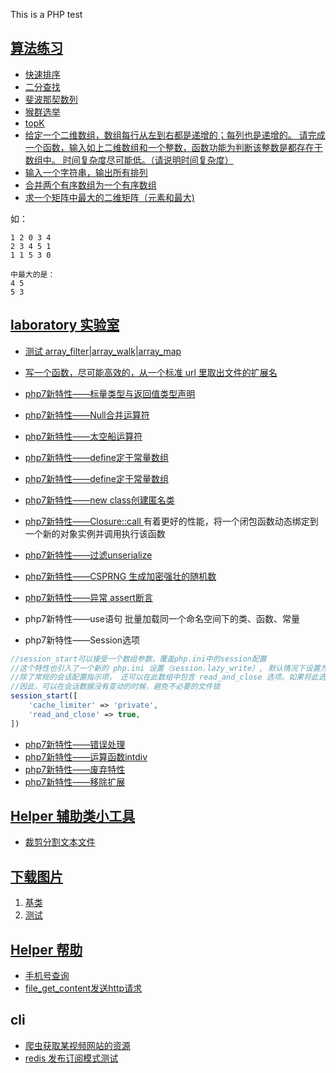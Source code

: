 This is a PHP test

## [算法练习](/suanfa/)
- [快速排序](/suanfa/)
- [二分查找](/suanfa/binarySearch.php)
- [斐波那契数列](/suanfa/fibonacci_sequence.php)
- [猴群选举](/suanfa/monkey.php)
- [topK](/suanfa/topk.php)
- [给定一个二维数组，数组每行从左到右都是递增的；每列也是递增的。
请完成一个函数，输入如上二维数组和一个整数，函数功能为判断该整数是都存在于数组中。
时间复杂度尽可能低。（请说明时间复杂度）](/suanfa/deep_in_array.php)
- [输入一个字符串，输出所有排列](/suanfa/all_group.php)
- [合并两个有序数组为一个有序数组](/suanfa/array_merge_sort.php)
- [求一个矩阵中最大的二维矩阵（元素和最大) ](/suanfa/max_array.php)

如：

    1 2 0 3 4
    2 3 4 5 1
    1 1 5 3 0
    
    中最大的是：
    4 5
    5 3




## [laboratory 实验室](/laboratory)
- [测试 array_filter|array_walk|array_map](/laboratory/array_foreach.php)
- [写一个函数，尽可能高效的，从一个标准 url 里取出文件的扩展名](/laboratory/getUrlExtensionName.php)



- [php7新特性——标量类型与返回值类型声明](laboratory/php7_1.php)
- [php7新特性——Null合并运算符](laboratory/php7_2.php)
- [php7新特性——太空船运算符](laboratory/php7_3.php)
- [php7新特性——define定于常量数组](laboratory/php7_4.php)
- [php7新特性——define定于常量数组](laboratory/php7_4.php)
- [php7新特性——new class创建匿名类](laboratory/php7_5.php)
- [php7新特性——Closure::call ](laboratory/php7_6.php)
有着更好的性能，将一个闭包函数动态绑定到一个新的对象实例并调用执行该函数
- [php7新特性——过滤unserialize](laboratory/php7_7.php)
- [php7新特性——CSPRNG 生成加密强壮的随机数](laboratory/php7_8_csprng.php)
- [php7新特性——异常 assert断言](laboratory/php7_9_assert.php)
- php7新特性——use语句
批量加载同一个命名空间下的类、函数、常量
- php7新特性——Session选项
```php
//session_start可以接受一个数组参数，覆盖php.ini中的session配置
//这个特性也引入了一个新的 php.ini 设置（session.lazy_write）, 默认情况下设置为 true，意味着 session 数据只在发生变化时才写入。
//除了常规的会话配置指示项， 还可以在此数组中包含 read_and_close 选项。如果将此选项的值设置为 TRUE， 那么会话文件会在读取完毕之后马上关闭，
//因此，可以在会话数据没有变动的时候，避免不必要的文件锁
session_start([
    'cache_limiter' => 'private',
    'read_and_close' => true,
])
```
- [php7新特性——错误处理](laboratory/php7_10_error.php)
- [php7新特性——运算函数intdiv](laboratory/php7_2.php)
- [php7新特性——废弃特性](https://www.runoob.com/php/php-deprecated-features.html)
- [php7新特性——移除扩展](https://www.runoob.com/php/php-removed-extensions.html)

## [Helper 辅助类小工具](/Helper)
- [裁剪分割文本文件](/Helper/cuttxt.php)


## [下载图片](/getimg)
1. [基类](/getimg/GetImageClass.php)
2. [测试](/getimg/gethenha.php)


## [Helper 帮助](/Helper)
- [手机号查询](/Helper/QueryPhone.php)
- [file_get_content发送http请求](/Helper/HttpRequest.php)



## cli
- [爬虫获取某视频网站的资源](/cli/pachong.php)
- [redis 发布订阅模式测试](/cli/redis_subscrible.php)